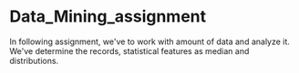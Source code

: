 # Data_Mining_assignment
In following assignment, we've to work with amount of data and analyze it. We've determine the records, statistical features as median and distributions.
